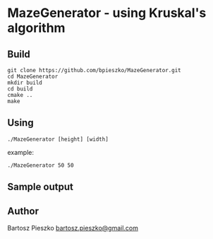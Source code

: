 # MazeGenerator - using Kruskal's algorithm

## Build
```
git clone https://github.com/bpieszko/MazeGenerator.git
cd MazeGenerator
mkdir build
cd build
cmake ..
make
```

## Using
```
./MazeGenerator [height] [width]
```
example:
```
./MazeGenerator 50 50
```

## Sample output

## Author
Bartosz Pieszko
bartosz.pieszko@gmail.com
